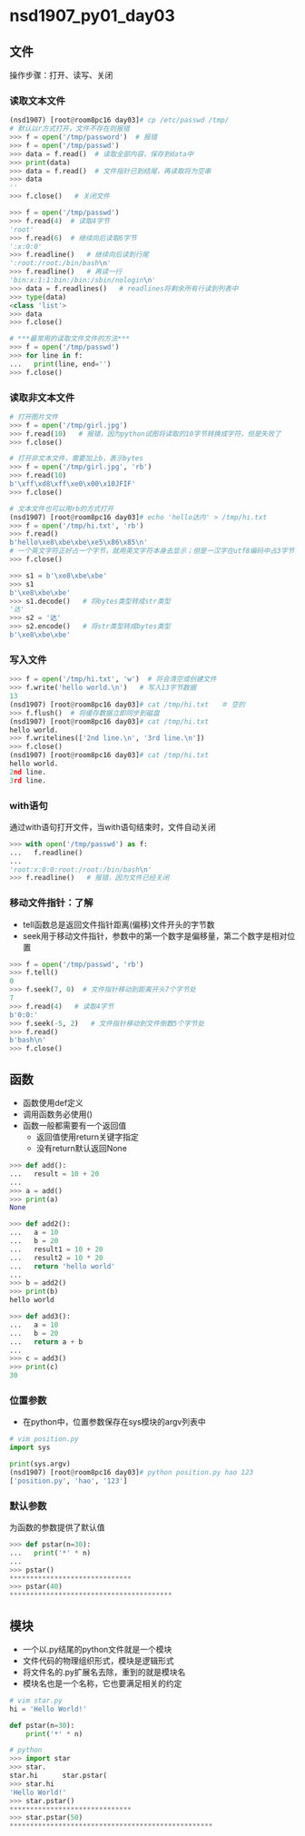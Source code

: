 # nsd1907_py01_day03

## 文件

操作步骤：打开、读写、关闭

### 读取文本文件

```python
(nsd1907) [root@room8pc16 day03]# cp /etc/passwd /tmp/
# 默认以r方式打开，文件不存在则报错
>>> f = open('/tmp/password')  # 报错
>>> f = open('/tmp/passwd')
>>> data = f.read()  # 读取全部内容，保存到data中
>>> print(data)
>>> data = f.read()  # 文件指针已到结尾，再读取将为空串
>>> data
''
>>> f.close()   # 关闭文件

>>> f = open('/tmp/passwd')
>>> f.read(4)  # 读取4字节
'root'
>>> f.read(6)  # 继续向后读取6字节
':x:0:0'
>>> f.readline()   # 继续向后读到行尾
':root:/root:/bin/bash\n'
>>> f.readline()   # 再读一行
'bin:x:1:1:bin:/bin:/sbin/nologin\n'
>>> data = f.readlines()   # readlines将剩余所有行读到列表中
>>> type(data)
<class 'list'>
>>> data
>>> f.close()

# ***最常用的读取文件文件的方法***
>>> f = open('/tmp/passwd')
>>> for line in f:
...   print(line, end='')
>>> f.close()
```

### 读取非文本文件

```python
# 打开图片文件
>>> f = open('/tmp/girl.jpg')
>>> f.read(10)   # 报错，因为python试图将读取的10字节转换成字符，但是失败了
>>> f.close()

# 打开非文本文件，需要加上b，表示bytes
>>> f = open('/tmp/girl.jpg', 'rb')
>>> f.read(10)
b'\xff\xd8\xff\xe0\x00\x10JFIF'
>>> f.close()

# 文本文件也可以用rb的方式打开
(nsd1907) [root@room8pc16 day03]# echo 'hello达内' > /tmp/hi.txt
>>> f = open('/tmp/hi.txt', 'rb')
>>> f.read()
b'hello\xe8\xbe\xbe\xe5\x86\x85\n'
# 一个英文字符正好占一个字节，就用英文字符本身去显示；但是一汉字在utf8编码中占3字节，没有办法把一个字节表示成字符，所以就用16进制数表示
>>> f.close()

>>> s1 = b'\xe8\xbe\xbe'
>>> s1
b'\xe8\xbe\xbe'
>>> s1.decode()   # 将bytes类型转成str类型
'达'
>>> s2 = '达'
>>> s2.encode()   # 将str类型转成bytes类型
b'\xe8\xbe\xbe'
```

### 写入文件

```python
>>> f = open('/tmp/hi.txt', 'w')  # 将会清空或创建文件
>>> f.write('hello world.\n')   # 写入13字节数据
13
(nsd1907) [root@room8pc16 day03]# cat /tmp/hi.txt   ＃ 空的
>>> f.flush()  # 将缓存数据立即同步到磁盘
(nsd1907) [root@room8pc16 day03]# cat /tmp/hi.txt 
hello world.
>>> f.writelines(['2nd line.\n', '3rd line.\n'])
>>> f.close()
(nsd1907) [root@room8pc16 day03]# cat /tmp/hi.txt 
hello world.
2nd line.
3rd line.
```

### with语句

通过with语句打开文件，当with语句结束时，文件自动关闭

```python
>>> with open('/tmp/passwd') as f:
...   f.readline()
... 
'root:x:0:0:root:/root:/bin/bash\n'
>>> f.readline()   # 报错，因为文件已经关闭
```

### 移动文件指针：了解

- tell函数总是返回文件指针距离(偏移)文件开头的字节数
- seek用于移动文件指针，参数中的第一个数字是偏移量，第二个数字是相对位置

```python
>>> f = open('/tmp/passwd', 'rb')
>>> f.tell()
0
>>> f.seek(7, 0)  # 文件指针移动到距离开头7个字节处
7
>>> f.read(4)   # 读取4字节
b'0:0:'
>>> f.seek(-5, 2)   # 文件指针移动到文件倒数5个字节处
>>> f.read()
b'bash\n'
>>> f.close()

```

## 函数

- 函数使用def定义
- 调用函数务必使用()
- 函数一般都需要有一个返回值
  - 返回值使用return关键字指定
  - 没有return默认返回None

```python
>>> def add():
...   result = 10 + 20
... 
>>> a = add()
>>> print(a)
None

>>> def add2():
...   a = 10
...   b = 20
...   result1 = 10 + 20
...   result2 = 10 * 20
...   return 'hello world'
... 
>>> b = add2()
>>> print(b)
hello world

>>> def add3():
...   a = 10
...   b = 20
...   return a + b
... 
>>> c = add3()
>>> print(c)
30

```

### 位置参数

- 在python中，位置参数保存在sys模块的argv列表中

```python
# vim position.py
import sys

print(sys.argv)
(nsd1907) [root@room8pc16 day03]# python position.py hao 123
['position.py', 'hao', '123']
```

### 默认参数

为函数的参数提供了默认值

```python
>>> def pstar(n=30):
...   print('*' * n)
... 
>>> pstar()
******************************
>>> pstar(40)
****************************************
```

## 模块

- 一个以.py结尾的python文件就是一个模块
- 文件代码的物理组织形式，模块是逻辑形式
- 将文件名的.py扩展名去除，重到的就是模块名
- 模块名也是一个名称，它也要满足相关的约定

```python
# vim star.py
hi = 'Hello World!'

def pstar(n=30):
    print('*' * n)

# python
>>> import star
>>> star.
star.hi      star.pstar(  
>>> star.hi
'Hello World!'
>>> star.pstar()
******************************
>>> star.pstar(50)
**************************************************

```











